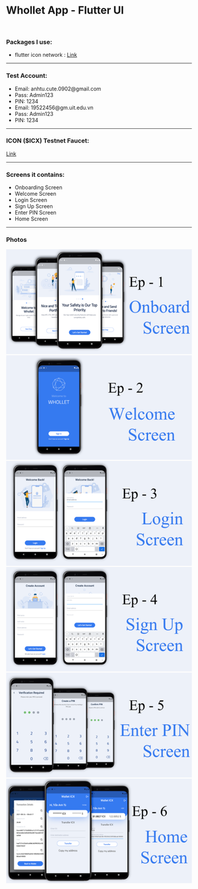 <h1> Whollet App - Flutter UI </h1>
<br>
<h3> Packages I use: </h3>
<ul>
  <li> flutter icon network : <a href="https://pub.dev/packages/flutter_icon_network?fbclid=IwAR17Vkh3aFkZeZcGrQ7Y5G5UGkokJG4kZtE9bImUjKwlr2RZMdoapP8SUHc" target="_blank"> Link </a>
  </li>  
</ul>
<hr>
<h3> Test Account: </h3>
<ul>
  <li> 
    Email: anhtu.cute.0902@gmail.com
  </li>
  <li> 
    Pass: Admin123
  </li>
  <li> 
    PIN: 1234
  </li>
  <li> 
    Email: 19522456@gm.uit.edu.vn
  </li>
  <li> 
    Pass: Admin123
  </li>
  <li> 
    PIN: 1234
  </li>
</ul>
<hr>
<h3> ICON ($ICX) Testnet Faucet: </h3>
<a href="https://faucet.sharpn.tech/" target="_blank"> Link </a>
<hr>
<h3> Screens it contains: </h3>
<ul>
  <li> 
    Onboarding Screen
  </li>
  <li> 
    Welcome Screen
  </li>
  <li> 
    Login Screen
  </li>
  <li> 
    Sign Up Screen
  </li>
  <li> 
    Enter PIN Screen
  </li>
  <li> 
    Home Screen
  </li>
</ul>
<hr>
<h3> Photos </h3>
<img src="https://raw.githubusercontent.com/Tu98-math/whollet/main/EP-1.png">
<img src="https://raw.githubusercontent.com/Tu98-math/whollet/main/EP-2.png">
<img src="https://raw.githubusercontent.com/Tu98-math/whollet/main/EP-3.png">
<img src="https://raw.githubusercontent.com/Tu98-math/whollet/main/EP-4.png">
<img src="https://raw.githubusercontent.com/Tu98-math/whollet/main/EP-5.png">
<img src="https://raw.githubusercontent.com/Tu98-math/whollet/main/EP-6.png">
